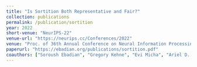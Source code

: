```yaml
---
title: "Is Sortition Both Representative and Fair?"
collection: publications
permalink: /publication/sortition
year: 2022
short-venue: "NeurIPS-22"
venue-url: "https://neurips.cc/Conferences/2022"
venue: "Proc. of 36th Annual Conference on Neural Information Processing Systems, pp. 3431–3443, 2022."
paperurl: "https://ebadian.org/publications/sortition.pdf"
coauthors: ["Soroush Ebadian", "Gregory Kehne", "Evi Micha", "Ariel D. Procaccia", "Nisarg Shah"]
---
```

